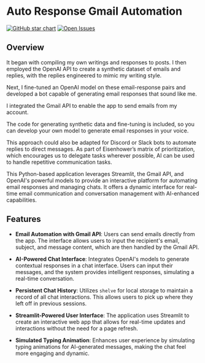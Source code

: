 # Auto Response Gmail Automation
[![GitHub star chart](https://img.shields.io/github/stars/blakeamtech/blake-email-sender?style=flat-square)](https://star-history.com/#blakeamtech/blake-email-sender)
[![Open Issues](https://img.shields.io/github/issues-raw/blakeamtech/blake-email-sender?style=flat-square)](https://github.com/blakeamtech/blake-email-sender/issues)
## Overview

It began with compiling my own writings and responses to posts. I then employed the OpenAI API to create a synthetic dataset of emails and replies, with the replies engineered to mimic my writing style.

Next, I fine-tuned an OpenAI model on these email-response pairs and developed a bot capable of generating email responses that sound like me.

I integrated the Gmail API to enable the app to send emails from my account.

The code for generating synthetic data and fine-tuning is included, so you can develop your own model to generate email responses in your voice.

This approach could also be adapted for Discord or Slack bots to automate replies to direct messages. As part of Eisenhower’s matrix of prioritization, which encourages us to delegate tasks wherever possible, AI can be used to handle repetitive communication tasks.

This Python-based application leverages Streamlit, the Gmail API, and OpenAI's powerful models to provide an interactive platform for automating email responses and managing chats. It offers a dynamic interface for real-time email communication and conversation management with AI-enhanced capabilities.

## Features

- **Email Automation with Gmail API**: Users can send emails directly from the app. The interface allows users to input the recipient's email, subject, and message content, which are then handled by the Gmail API.

- **AI-Powered Chat Interface**: Integrates OpenAI's models to generate contextual responses in a chat interface. Users can input their messages, and the system provides intelligent responses, simulating a real-time conversation.

- **Persistent Chat History**: Utilizes `shelve` for local storage to maintain a record of all chat interactions. This allows users to pick up where they left off in previous sessions.

- **Streamlit-Powered User Interface**: The application uses Streamlit to create an interactive web app that allows for real-time updates and interactions without the need for a page refresh.

- **Simulated Typing Animation**: Enhances user experience by simulating typing animations for AI-generated messages, making the chat feel more engaging and dynamic.
